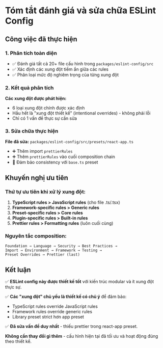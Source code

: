 # Tóm tắt đánh giá và sửa chữa ESLint Config

## Công việc đã thực hiện

### 1. Phân tích toàn diện

- ✅ Đánh giá tất cả 20+ file cấu hình trong `packages/eslint-config/src`
- ✅ Xác định các xung đột tiềm ẩn giữa các rules
- ✅ Phân loại mức độ nghiêm trọng của từng xung đột

### 2. Kết quả phân tích

**Các xung đột được phát hiện:**

- 6 loại xung đột chính được xác định
- Hầu hết là "xung đột thiết kế" (intentional overrides) - không phải lỗi
- Chỉ có 1 vấn đề thực sự cần sửa

### 3. Sửa chữa thực hiện

**File đã sửa:** `packages/eslint-config/src/presets/react-app.ts`

- ➕ Thêm import `prettierRules`
- ➕ Thêm `prettierRules` vào cuối composition chain
- 🎯 Đảm bảo consistency với `base.ts` preset

## Khuyến nghị ưu tiên

### Thứ tự ưu tiên khi xử lý xung đột:

1. **TypeScript rules > JavaScript rules** (cho file .ts/.tsx)
2. **Framework-specific rules > Generic rules**
3. **Preset-specific rules > Core rules**
4. **Plugin-specific rules > Built-in rules**
5. **Prettier rules > Formatting rules** (luôn cuối cùng)

### Nguyên tắc composition:

```
Foundation → Language → Security → Best Practices →
Import → Environment → Framework → Testing →
Preset Overrides → Prettier (last)
```

## Kết luận

✅ **ESLint config này được thiết kế tốt** với kiến trúc modular và ít xung đột thực sự.

✅ **Các "xung đột" chủ yếu là thiết kế có chủ ý** để đảm bảo:

- TypeScript rules override JavaScript rules
- Framework rules override generic rules
- Library preset strict hơn app preset

✅ **Đã sửa vấn đề duy nhất** - thiếu prettier trong react-app preset.

**Không cần thay đổi gì thêm** - cấu hình hiện tại đã tối ưu và hoạt động đúng theo thiết kế.
